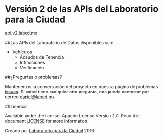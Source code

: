 # Versión 2 de las APIs del Laboratorio para la Ciudad

api.v2.labcd.mx

##Las APIs del Laboratorio de Datos disponibles son:

- Vehículos
  - Adeudos de Tenencia
  - Infracciones
  - Verificación
  
##¿Preguntas o problemas?

Mantenemos la conversación del proyecto en nuestra página de problemas [issues](https://github.com/LabPLC/api.v2.labcd.mx/issues). Si usted tiene cualquier otra pregunta, nos puede contactar por correo daniel@labcd.mx.

##Licencia

Available under the license: Apache License Version 2.0. Read the document [LICENSE](https://github.com/LabPLC/api.v2.labcd.mx/blob/master/LICENSE) for more information.

Creado por [Laboratorio para la Ciudad](http://labcd.mx) 2016.
